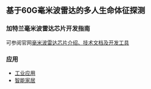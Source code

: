 ## 基于60G毫米波雷达的多人生命体征探测

### 加特兰毫米波雷达芯片开发指南

可参阅官网[毫米波雷达芯片介绍、技术文档及开发工具](https://www.calterah.com/producttypes/rhine/)

### 应用

- [工业应用](https://www.calterah.com/application/industrial/)
- [智能家居](https://www.calterah.com/applications/smart-home)